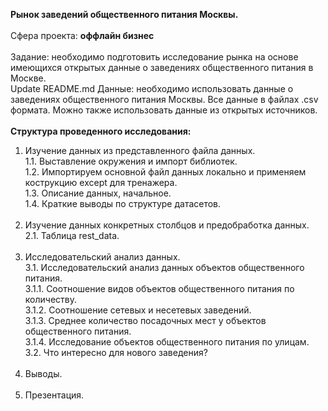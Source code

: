 <b>Рынок заведений общественного питания Москвы.</b><br/><br/>
Сфера проекта: <b>оффлайн бизнес</b><br/><br/>
Задание: необходимо подготовить исследование рынка на основе имеющихся открытых данные о заведениях общественного питания в Москве. <br/>Update README.md
Данные: необходимо использовать данные о заведениях общественного питания Москвы. Все данные в файлах .csv формата. Можно также использовать данные из открытых источников. <br/><br/>
<b>Структура проведенного исследования: </b><br/>
1. Изучение данных из представленного файла данных.<br/>
1.1. Выставление окружения и импорт библиотек.<br/>
1.2. Импортируем основной файл данных локально и применяем кострукцию except для тренажера.<br/>
1.3. Описание данных, начальное.<br/>
1.4. Краткие выводы по структуре датасетов.<br/><br/>
2. Изучение данных конкретных столбцов и предобработка данных.<br/>
2.1. Таблица rest_data.<br/><br/>
3. Исследовательский анализ данных.<br/>
3.1. Исследовательский анализ данных объектов общественного питания.<br/>
3.1.1. Соотношение видов объектов общественного питания по количеству.<br/>
3.1.2. Соотношение сетевых и несетевых заведений.<br/>
3.1.3. Среднее количество посадочных мест у объектов общественного питания.<br/>
3.1.4. Исследование объектов общественного питания по улицам.<br/>
3.2. Что интересно для нового заведения?<br/><br/>
4. Выводы.<br/><br/>
5. Презентация.